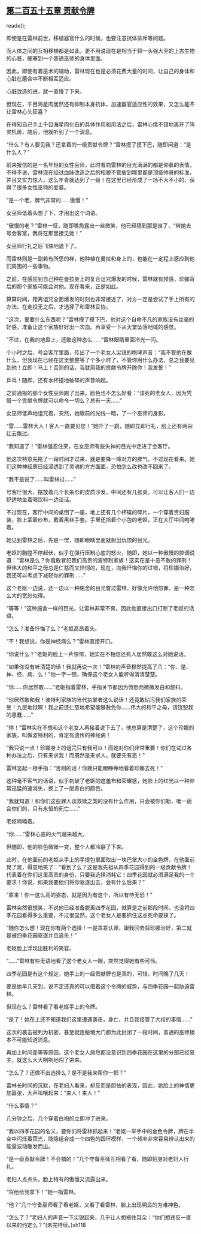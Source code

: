 ## [第二百五十五章 贡献令牌](https://www.xxbiquge.com/11_11222/8841191.html)
readx();

  即使是在雷林前世，移植器官什么的时候，也要注意抗体排斥等问题。

  而人体之间的互相移植都是如此，更不用说现在是相当于将一头强大至的上古生物的心脏，硬塞到一个普通巫师的身体里面。

  因此，即使有着巫术的辅助，雷林现在也是必须花费大量的时间，让自己的身体和心脏在磨合中不断相互适应。

  心脏改造的进，就一直慢了下来。

  但现在，千目海星肉居然还有抑制本身抗体，加速器官适应性的效果，又怎么能不让雷林心头狂喜？

  在得知自己手上千目海星肉化石的具体作用和用法之后，雷林心情不错地离开了阵灵机房，随后，他就听到了一个消息。

  “什么？有人要见我？还拿着的一级贡献令牌？”雷林摸了摸下巴，随即问道：“是什么人？”

  前来报信的是一名年轻的女性巫师，此时看向雷林的目光满满的都是仰慕的表情，不得不说，雷林现在经过血脉改造之后的相貌不管放到哪里都是顶级帅哥的标准，并且又实力惊人，这么年青就达到了一级！在这里已经形成了一场不大不小的，获得了很多女性巫师的爱慕。

  “是一个老，脾气非常的……傲慢！”

  女巫师低着头想了下，才用出这个词语。

  “傲慢的老？”雷林一怔，随即嘴角露出一丝微笑，他已经猜到那是谁了，“带她去号会客室，我将在那里接见她！”

  女巫师行礼之后飞快地退下了。

  而雷林则是一副若有所思的样，他种植在曼拉和身上的，也能在一定程上感应到他们周围的一些事物。

  之前，在感应到自己种在曼拉身上的复合诅咒爆发的时候，雷林就有预感，珍娜背后的那个家族可能会对他。现在看来，正是如此。

  算算时间，距离诅咒全面爆发的时刻也非常接近了，对方一定是尝试了手上所有的办法。在走投无之后，才选择了和雷林妥协。

  “这次，要要什么东西呢？”雷林摸了摸下巴，他对这个自命不凡的家族没有丝毫的好感，准备让这个家族好好出一次血。再享受一下从天堂坠落地域的感觉。

  “不过，在我的地盘上，还敢这种态么……”雷林眼睛里面冷光一闪。

  个小时之后，号会客厅里面，传出了一个老女人尖锐的咆哮声音：“我不管他在做什么，但我现在已经在这里整整等了个多小时了，不管你用什么办法，总之我要见到他！立即！马上！否则的话，我就用我的贡献令牌开除你！我发誓！”

  乒乓！随即，还有水杯撞地破碎的声音响起。

  之前通报的那个女性巫师跑了出来。脸色也不怎么好看：“该死的老女人，因为凭借一个贡献令牌就可以命令一切么？总有一天……”

  女巫师低声地诅咒着，突然，她眼前的光线一暗，了一个巫师的身影。

  “雷……雷林大人！客人一直要见您！”她吓了一跳，随即立即行礼，脸上还有两朵红云飘过。

  “我知道了！”雷林强忍住笑，在女巫师有些失神的目光中走进了会客厅。

  他这次特意先拖了一段时间才过来，就是要降一降对方的脾气，不过现在看来。她们这种神经质已经浸透到了灵魂的方方面面，恐怕怎么改也改不回来了。

  “我不是说了……叫雷林过……”

  号客厅很大，摆放着几个长条形的皮质沙发，中间还有几张桌。可以让客人们一边舒适地坐着喝饮料一边谈话。

  不过现在，客厅中间的桌倒了一座，地上还有几个杯碟的碎片，一个穿着贵妇服装，脸上蒙着纱布，戴着黑丝手套。手里还拎着个小包的老妪，正在大厅中间咆哮着。

  她见到雷林之后，先是一愣，随即眼睛里面就射出仇恨的目光。

  老妪的胸膛不停起伏，似乎在强行压制心底的怒火，随即，她以一种傲慢的腔调说道：“雷林是么？你竟敢冒犯我们高贵的波特利家族！这实在是十恶不赦的罪刑！但伟大的和平之母总是仁慈而又怜悯的，现在，向我忏悔你的过错，将珍娜治好，我还可以考虑下减轻你的罪刑……”

  这个老妪一边说，还一边以一种施舍的目光瞥过雷林，好像允许他恕罪，是一种怎么大的宽恕似得。

  “等等！”这种施舍一样的目光，让雷林非常不爽，因此他直接出口打断了老妪的话语。

  “怎么？准备忏悔了么？”老妪高昂着头。

  “不！我想说，你是神经病么？”雷林直接开口。

  “你说什么？”老妪的脸上一片惊愕，她实在不相信还有人居然敢这么对她说话。

  “如果你没有听清楚的话！我就再说一次！”雷林的声音穆然提高了八：“你、是、神、经、病、么！”他一字一顿，确保这个老女人能听得清清楚楚。

  “你……你居然敢……”老妪指着雷林，手指关节都因为愤怒而微微发白和颤抖。

  “你居然敢和我！波特利家族的当代执掌者这么说话！还竟敢玷污我们家族的荣誉！九层地狱啊！我之前还仁慈地希望能够赦免你……伟大的和平之母，请饶恕我的愚蠢……”

  “停！”雷林实在不想和这个老女人再接着说下去了，他总算是清楚了，这个珍娜的家族，叫做波特利的，肯定有遗传的神经病！

  “我只说一点！珍娜身上的诅咒只有我可以！而她对你们非常重要！你们在试过各种办法之后，只有来求我！而既然是来求人，就要先有态！”

  雷林竖起一根手指：“否则的话！你就只能眼睁睁地看着珍娜去死！”

  这种毫不客气的话语，似乎刺破了老妪的遮羞布和荣耀感，她脸上的红光以一种非常迅猛的速消失，换上了一层青白的颜色。

  “我就知道！和你们这些罪人谈救赎之类的没有什么作用，只会被你们勒，唯一适合你们的，只有永恒的死亡……”

  老妪喃喃着。

  “你……”雷林心底的火气越来越大。

  但随即，他的脸色微微一变，整个人都冷静了下来。

  此时，在他面前的老妪从手上的手提包里面取出一块巴掌大小的金色牌，在他面前晃了晃，得意地笑了：“看到了么？这是我先祖从四季花园得到的一级贡献令牌！代表着在你们这里高贵的身份，只要我选择消耗它！四季花园就必须满足我的一个要求！你说，如果我要他们将你驱逐出去，会有什么后果？”

  “原来！你一这么高的姿态，就是因为有这个，所以有恃无恐！”

  雷林突然很想笑，不说他已经准备脱离四季花园，就算是之前那段时间，也没将四季花园看得多么重要，不过很显然，这个老女人是要抓住这点死命要挟了。

  “随你怎么想！现在你有两个选择！一是乖乖认罪，跟我回去将珍娜治好，第二就是被四季花园驱逐并且追杀！”

  老妪脸上浮现出胜利的笑容。

  “……”雷林有些无语地看了这个老女人一眼，突然觉得她有些可怜。

  四季花园是有这个规定，她手上的一级贡献牌也是真的，可惜，时间晚了几天！

  要是她早几天到，说不定还真的可以借着这个令牌的威势，与四季花园一起胁迫雷林。

  但现在么？雷林看了看老妪手上的令牌。

  “是了！她在上还不知道我们这里遭遇袭击，身亡，并且我接管了大权的事情……”

  这次的袭击被列为机密，甚至就连秘境大门都为此封闭了一段时间，普通的巫师根本不可能知道消息。

  再加上时间差等等原因，这个老女人居然都没意识到四季花园在这里的分部已经易主，就这么大大咧咧地闯了进来。

  “怎么了？还做不出选择么？是不是我来帮你一把？”

  雷林长时间的沉默，在老妇人看来，却反而是胆怯的表现，因此，她脸上的神情更加嚣张，大声叫嚷起来：“来人！来人！”

  “什么事情？”

  几分钟之后，几个穿着白袍的立即冲了进来。

  “我以四季花园的名义，要你们将雷林抓起来！”老妪一举手中的金色令牌，牌在半空中闪烁着荧光，隐隐组合成一个四色的圆环模样，一个频率非常容易辨认出来的能量波动散发而出。

  “是一级贡献令牌！不会错的！”几个守备巫师互相看了看，随即躬身对老妇人行礼。

  老妇人点点头，脸上特有的傲慢又流露出来。

  “将他给我拿下！”她一指雷林。

  “他？”几个守备巫师看了看老妪，又看了看雷林，脸上出现明显的为难神色。

  “怎么了？”老妇人的声音一下尖锐起来，几乎让人想捂住耳朵：“你们想违反一直以来的约定么？”(未完待续。)xh118
